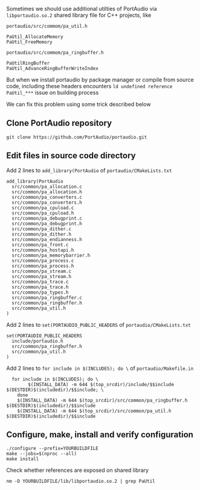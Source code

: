 Sometimes we should use additional utilties of PortAudio via `libportaudio.so.2` shared library file for C++ projects, like

`portaudio/src/commom/pa_util.h`
```
PaUtil_AllocateMemory
PaUtil_FreeMemory
```
`portaudio/src/commom/pa_ringbuffer.h`
```
PaUtilRingBuffer
PaUtil_AdvanceRingBufferWriteIndex
```

But when we install portaudio by package manager or compile from source code, including these headers encounters `ld undefined reference PaUtil_***` issue on building process

We can fix this problem using some trick described below

## Clone PortAudio repository
```
git clone https://github.com/PortAudio/portaudio.git
```

## Edit files in source code directory

Add 2 lines to `add_library(PortAudio` of `portaudio/CMakeLists.txt`
```
add_library(PortAudio
  src/common/pa_allocation.c
  src/common/pa_allocation.h
  src/common/pa_converters.c
  src/common/pa_converters.h
  src/common/pa_cpuload.c
  src/common/pa_cpuload.h
  src/common/pa_debugprint.c
  src/common/pa_debugprint.h
  src/common/pa_dither.c
  src/common/pa_dither.h
  src/common/pa_endianness.h
  src/common/pa_front.c
  src/common/pa_hostapi.h
  src/common/pa_memorybarrier.h
  src/common/pa_process.c
  src/common/pa_process.h
  src/common/pa_stream.c
  src/common/pa_stream.h
  src/common/pa_trace.c
  src/common/pa_trace.h
  src/common/pa_types.h
  src/common/pa_ringbuffer.c
  src/common/pa_ringbuffer.h
  src/common/pa_util.h
)
```

Add 2 lines to `set(PORTAUDIO_PUBLIC_HEADERS` of `portaudio/CMakeLists.txt`
```
set(PORTAUDIO_PUBLIC_HEADERS 
  include/portaudio.h
  src/common/pa_ringbuffer.h
  src/common/pa_util.h
)
```

Add 2 lines to `for include in $(INCLUDES); do \` of `portaudio/Makefile.in`
```
  for include in $(INCLUDES); do \
		$(INSTALL_DATA) -m 644 $(top_srcdir)/include/$$include $(DESTDIR)$(includedir)/$$include; \
	done
	$(INSTALL_DATA) -m 644 $(top_srcdir)/src/common/pa_ringbuffer.h $(DESTDIR)$(includedir)/$$include
	$(INSTALL_DATA) -m 644 $(top_srcdir)/src/common/pa_util.h $(DESTDIR)$(includedir)/$$include
```

## Configure, make, install and verify configuration
```
./configure --prefix=YOURBUILDFILE
make --jobs=$(nproc --all)
make install
```
Check whether references are exposed on shared library
```
nm -D YOURBUILDFILE/lib/libportaudio.so.2 | grep PaUtil
```
